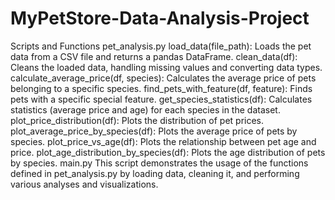 # MyPetStore-Data-Analysis-Project

Scripts and Functions
pet_analysis.py
load_data(file_path): Loads the pet data from a CSV file and returns a pandas DataFrame.
clean_data(df): Cleans the loaded data, handling missing values and converting data types.
calculate_average_price(df, species): Calculates the average price of pets belonging to a specific species.
find_pets_with_feature(df, feature): Finds pets with a specific special feature.
get_species_statistics(df): Calculates statistics (average price and age) for each species in the dataset.
plot_price_distribution(df): Plots the distribution of pet prices.
plot_average_price_by_species(df): Plots the average price of pets by species.
plot_price_vs_age(df): Plots the relationship between pet age and price.
plot_age_distribution_by_species(df): Plots the age distribution of pets by species.
main.py
This script demonstrates the usage of the functions defined in pet_analysis.py by loading data, cleaning it, and performing various analyses and visualizations.
